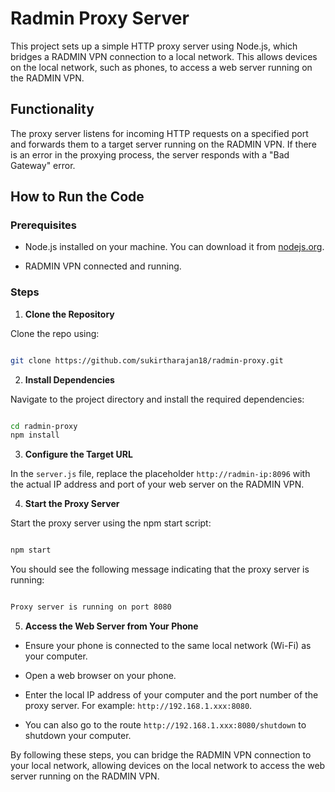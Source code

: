 # Radmin Proxy Server

This project sets up a simple HTTP proxy server using Node.js, which bridges a RADMIN VPN connection to a local network. This allows devices on the local network, such as phones, to access a web server running on the RADMIN VPN.

## Functionality

The proxy server listens for incoming HTTP requests on a specified port and forwards them to a target server running on the RADMIN VPN. If there is an error in the proxying process, the server responds with a "Bad Gateway" error.

## How to Run the Code

### Prerequisites

- Node.js installed on your machine. You can download it from [nodejs.org](https://nodejs.org/).

- RADMIN VPN connected and running.

### Steps

1.  **Clone the Repository**

Clone the repo using:

```sh

git clone https://github.com/sukirtharajan18/radmin-proxy.git

```

2.  **Install Dependencies**

Navigate to the project directory and install the required dependencies:

```sh

cd radmin-proxy
npm install

```

3.  **Configure the Target URL**

In the `server.js` file, replace the placeholder `http://radmin-ip:8096` with the actual IP address and port of your web server on the RADMIN VPN.

4.  **Start the Proxy Server**

Start the proxy server using the npm start script:

```sh

npm start

```

You should see the following message indicating that the proxy server is running:

```sh

Proxy server is running on port 8080

```

5.  **Access the Web Server from Your Phone**

- Ensure your phone is connected to the same local network (Wi-Fi) as your computer.

- Open a web browser on your phone.

- Enter the local IP address of your computer and the port number of the proxy server. For example: `http://192.168.1.xxx:8080`.

- You can also go to the route `http://192.168.1.xxx:8080/shutdown` to shutdown your computer.

By following these steps, you can bridge the RADMIN VPN connection to your local network, allowing devices on the local network to access the web server running on the RADMIN VPN.
